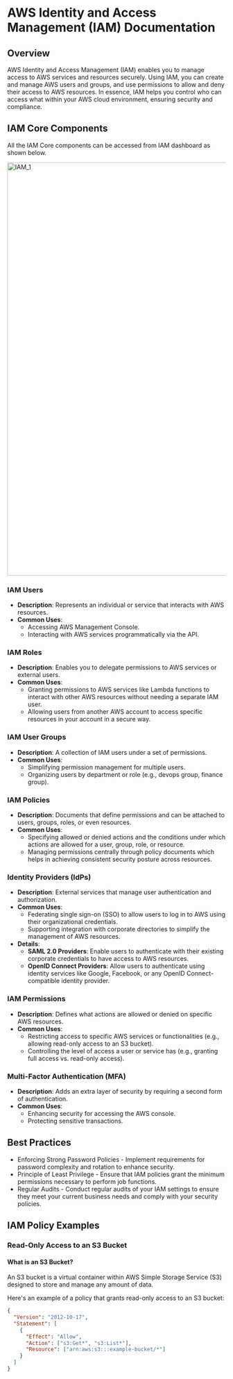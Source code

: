 # AWS Identity and Access Management (IAM) Documentation

## Overview
AWS Identity and Access Management (IAM) enables you to manage access to AWS services and resources securely. 
Using IAM, you can create and manage AWS users and groups, and use permissions to allow and deny their access to AWS resources.
In essence, IAM helps you control who can access what within your AWS cloud environment, ensuring security and compliance.

## IAM Core Components
All the IAM Core components can be accessed from IAM dashboard as shown below.

<img width="952" alt="IAM_1" src="https://github.com/sarutlaa/tinitiate-aws-glue/assets/141533429/60440f5c-809f-4072-9f71-791f250c5fab">

### IAM Users
- **Description**: Represents an individual or service that interacts with AWS resources.
- **Common Uses**:
  - Accessing AWS Management Console.
  - Interacting with AWS services programmatically via the API.
 
### IAM Roles
- **Description**: Enables you to delegate permissions to AWS services or external users.
- **Common Uses**:
  - Granting permissions to AWS services like Lambda functions to interact with other AWS resources without needing a separate IAM user.
  - Allowing users from another AWS account to access specific resources in your account in a secure way.
  
### IAM User Groups
- **Description**: A collection of IAM users under a set of permissions.
- **Common Uses**:
  - Simplifying permission management for multiple users.
  - Organizing users by department or role (e.g., devops group, finance group).
    
### IAM Policies
- **Description**: Documents that define permissions and can be attached to users, groups, roles, or even resources.
- **Common Uses**:
  - Specifying allowed or denied actions and the conditions under which actions are allowed for a user, group, role, or resource.
  - Managing permissions centrally through policy documents which helps in achieving consistent security posture across resources.
    
### Identity Providers (IdPs)
- **Description**: External services that manage user authentication and authorization.
- **Common Uses**:
  - Federating single sign-on (SSO) to allow users to log in to AWS using their organizational credentials.
  - Supporting integration with corporate directories to simplify the management of AWS resources.
- **Details**:
  - **SAML 2.0 Providers**: Enable users to authenticate with their existing corporate credentials to have access to AWS resources.
  - **OpenID Connect Providers**: Allow users to authenticate using identity services like Google, Facebook, or any OpenID Connect-compatible identity provider.

### IAM Permissions
- **Description**: Defines what actions are allowed or denied on specific AWS resources.
- **Common Uses**:
  - Restricting access to specific AWS services or functionalities (e.g., allowing read-only access to an S3 bucket).
  - Controlling the level of access a user or service has (e.g., granting full access vs. read-only access).

### Multi-Factor Authentication (MFA)
- **Description**: Adds an extra layer of security by requiring a second form of authentication.
- **Common Uses**:
  - Enhancing security for accessing the AWS console.
  - Protecting sensitive transactions.

## Best Practices

* Enforcing Strong Password Policies - Implement requirements for password complexity and rotation to enhance security.
* Principle of Least Privilege - Ensure that IAM policies grant the minimum permissions necessary to perform job functions.
* Regular Audits - Conduct regular audits of your IAM settings to ensure they meet your current business needs and comply with your security policies.

## IAM Policy Examples

### Read-Only Access to an S3 Bucket
#### What is an S3 Bucket? 
An S3 bucket is a virtual container within AWS Simple Storage Service (S3) designed to store and manage any amount of data.

Here's an example of a policy that grants read-only access to an S3 bucket:
```json
{
  "Version": "2012-10-17",
  "Statement": [
    {
      "Effect": "Allow",
      "Action": ["s3:Get*", "s3:List*"],
      "Resource": ["arn:aws:s3:::example-bucket/*"]
    }
  ]
}
```
